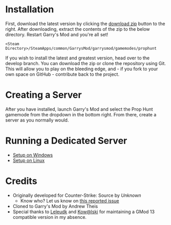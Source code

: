 # Installation

First, download the latest version by clicking the [download zip](https://github.com/andrewtheis/prophunt/archive/master.zip) button to the right. After downloading, extract the contents of the zip to the below directory. Restart Garry's Mod and you're all set!

`<Steam Directory>/SteamApps/common/GarrysMod/garrysmod/gamemodes/prophunt`

If you wish to install the latest and greatest version, head over to the develop branch. You can download the zip or clone the repository using Git. This will allow you to play on the bleeding edge, and - if you fork to your own space on GitHub - contribute back to the project.


# Creating a Server

After you have installed, launch Garry's Mod and select the Prop Hunt gamemode from the dropdown in the bottom right. From there, create a server as you normally would.


# Running a Dedicated Server

- [Setup on Windows](https://github.com/andrewtheis/prophunt/blob/master/windows.md)
- [Setup on Linux](https://github.com/andrewtheis/prophunt/blob/master/linux.md)


# Credits

- Originally developed for Counter-Strike: Source by *Unknown*
	- Know who? Let us know on [this reported issue](https://github.com/andrewtheis/prophunt/issues/2)
- Cloned to Garry's Mod by Andrew Theis
- Special thanks to [Leleudk](http://steamcommunity.com/id/leleudk) and [Kow@lski](http://steamcommunity.com/id/kowalski7cc) for maintaining a GMod 13 compatible version in my absence.
